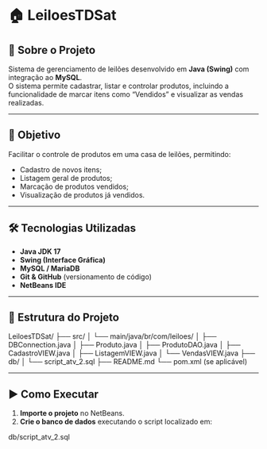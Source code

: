 # 🏠 LeiloesTDSat

## 📖 Sobre o Projeto
Sistema de gerenciamento de leilões desenvolvido em **Java (Swing)** com integração ao **MySQL**.  
O sistema permite cadastrar, listar e controlar produtos, incluindo a funcionalidade de marcar itens como “Vendidos” e visualizar as vendas realizadas.

---

## 🎯 Objetivo
Facilitar o controle de produtos em uma casa de leilões, permitindo:
- Cadastro de novos itens;
- Listagem geral de produtos;
- Marcação de produtos vendidos;
- Visualização de produtos já vendidos.

---

## 🛠️ Tecnologias Utilizadas
- **Java JDK 17**
- **Swing (Interface Gráfica)**
- **MySQL / MariaDB**
- **Git & GitHub** (versionamento de código)
- **NetBeans IDE**

---

## 📂 Estrutura do Projeto
LeiloesTDSat/
├── src/
│ └── main/java/br/com/leiloes/
│ ├── DBConnection.java
│ ├── Produto.java
│ ├── ProdutoDAO.java
│ ├── CadastroVIEW.java
│ ├── ListagemVIEW.java
│ └── VendasVIEW.java
├── db/
│ └── script_atv_2.sql
├── README.md
└── pom.xml (se aplicável)


---

## ▶️ Como Executar

1. **Importe o projeto** no NetBeans.  
2. **Crie o banco de dados** executando o script localizado em:


db/script_atv_2.sql
